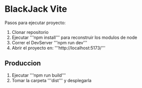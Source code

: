 # BlackJack Vite

Pasos para ejecutar proyecto:

1. Clonar repositorio
2. Ejecutar '''npm install''' para reconstruir los modulos de node
3. Correr el DevServer '''npm run dev'''
4. Abrir el proyecto en: '''http://localhost:5173/'''

## Produccion

1. Ejecutar '''npm run build'''
2. Tomar la carpeta '''dist''' y desplegarla